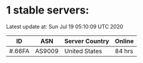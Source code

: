 # 1 stable servers:

Latest update at: Sun Jul 19 05:10:09 UTC 2020

| ID | ASN | Server Country | Online |
| -- | --- | -------------- | ------ |
| #.66FA | AS9009 | United States | 84 hrs |


